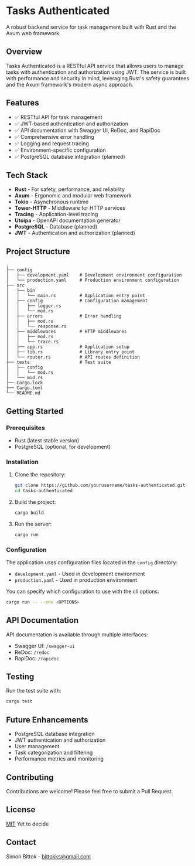 # Tasks Authenticated

A robust backend service for task management built with Rust and the Axum web framework.

## Overview

Tasks Authenticated is a RESTful API service that allows users to manage tasks with authentication and authorization using JWT. The service is built with performance and security in mind, leveraging Rust's safety guarantees and the Axum framework's modern async approach.

## Features

- ✅ RESTful API for task management
- ✅ JWT-based authentication and authorization
- ✅ API documentation with Swagger UI, ReDoc, and RapiDoc
- ✅ Comprehensive error handling
- ✅ Logging and request tracing
- ✅ Environment-specific configuration
- ✅ PostgreSQL database integration (planned)

## Tech Stack

- **Rust** - For safety, performance, and reliability
- **Axum** - Ergonomic and modular web framework
- **Tokio** - Asynchronous runtime
- **Tower-HTTP** - Middleware for HTTP services
- **Tracing** - Application-level tracing
- **Utoipa** - OpenAPI documentation generator
- **PostgreSQL** - Database (planned)
- **JWT** - Authentication and authorization (planned)

## Project Structure

```
.
├── config
│   ├── development.yaml    # Development environment configuration
│   └── production.yaml     # Production environment configuration
├── src
│   ├── bin
│   │   └── main.rs         # Application entry point
│   ├── config              # Configuration management
│   │   ├── logger.rs
│   │   └── mod.rs
│   ├── errors              # Error handling
│   │   ├── mod.rs
│   │   └── response.rs
│   ├── middlewares         # HTTP middlewares
│   │   ├── mod.rs
│   │   └── trace.rs
│   ├── app.rs              # Application setup
│   ├── lib.rs              # Library entry point
│   └── router.rs           # API routes definition
├── tests                   # Test suite
│   ├── config
│   │   └── mod.rs
│   └── mod.rs
├── Cargo.lock
├── Cargo.toml
└── README.md
```

## Getting Started

### Prerequisites

- Rust (latest stable version)
- PostgreSQL (optional, for development)

### Installation

1. Clone the repository:
   ```bash
   git clone https://github.com/yourusername/tasks-authenticated.git
   cd tasks-authenticated
   ```

2. Build the project:
   ```bash
   cargo build
   ```

3. Run the server:
   ```bash
   cargo run
   ```

### Configuration

The application uses configuration files located in the `config` directory:
- `development.yaml` - Used in development environment
- `production.yaml` - Used in production environment

You can specify which configuration to use with the cli options:
```bash
cargo run -- --env <OPTIONS>
```

## API Documentation

API documentation is available through multiple interfaces:
- Swagger UI: `/swagger-ui`
- ReDoc: `/redoc`
- RapiDoc: `/rapidoc`

## Testing

Run the test suite with:
```bash
cargo test
```

## Future Enhancements

- PostgreSQL database integration
- JWT authentication and authorization
- User management
- Task categorization and filtering
- Performance metrics and monitoring

## Contributing

Contributions are welcome! Please feel free to submit a Pull Request.

## License

[MIT](LICENSE) Yet to decide 

## Contact

Simon Bittok - bittokks@gmail.com
